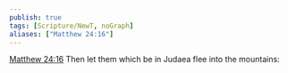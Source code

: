 ```yaml
---
publish: true
tags: [Scripture/NewT, noGraph]
aliases: ["Matthew 24:16"]
---
```

[Matthew 24:16](https://churchofjesuschrist.org/study/scriptures/nt/matt/24?lang=eng&id=p16#p16) Then let them which be in Judaea flee into the mountains:
